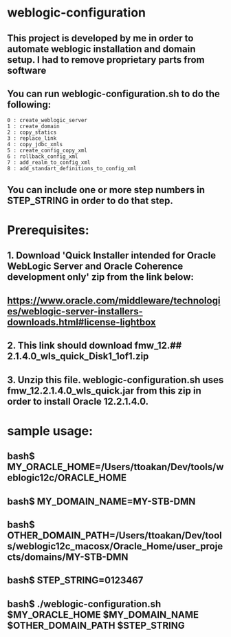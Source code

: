 # weblogic-configuration
## This project is developed by me in order to automate weblogic installation and domain setup. I had to remove proprietary parts from software
## You can run weblogic-configuration.sh to do the following:
	0 : create_weblogic_server
	1 : create_domain
	2 : copy_statics
	3 : replace_link
	4 : copy_jdbc_xmls
	5 : create_config_copy_xml
	6 : rollback_config_xml
	7 : add_realm_to_config_xml
	8 : add_standart_definitions_to_config_xml
## You can include one or more step numbers in STEP_STRING in order to do that step.

# Prerequisites:
## 1. Download 'Quick Installer intended for Oracle WebLogic Server and Oracle Coherence development only' zip from the link below: 
##      https://www.oracle.com/middleware/technologies/weblogic-server-installers-downloads.html#license-lightbox 
## 2. This link should download fmw_12.## 2.1.4.0_wls_quick_Disk1_1of1.zip
## 3. Unzip this file. weblogic-configuration.sh uses fmw_12.2.1.4.0_wls_quick.jar from this zip in order to install Oracle 12.2.1.4.0.


# sample usage:
## bash$ MY_ORACLE_HOME=/Users/ttoakan/Dev/tools/weblogic12c/ORACLE_HOME
## bash$ MY_DOMAIN_NAME=MY-STB-DMN
## bash$ OTHER_DOMAIN_PATH=/Users/ttoakan/Dev/tools/weblogic12c_macosx/Oracle_Home/user_projects/domains/MY-STB-DMN
## bash$ STEP_STRING=0123467
## bash$ ./weblogic-configuration.sh $MY_ORACLE_HOME $MY_DOMAIN_NAME $OTHER_DOMAIN_PATH $STEP_STRING